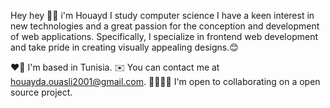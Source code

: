 Hey hey 👋🏻 i'm Houayd
I study computer science
I have a keen interest in new technologies and a great passion for the conception and development of web applications. Specifically, I specialize in frontend web development and take pride in creating visually appealing designs.😊

❤️🤍 I'm based in Tunisia.
✉️ You can contact me at houayda.ouasli2001@gmail.com.
🫱🏻‍🫲🏼 I'm open to collaborating on a open source project.
